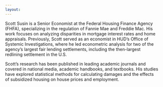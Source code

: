 ```yaml
---
layout:  
---
```


Scott Susin is a Senior Economist at the Federal Housing Finance Agency (FHFA), specializing in the 
regulation of Fannie Mae and Freddie Mac. His work focuses on analyzing disparities in mortgage 
interest rates and home appraisals. Previously, Scott served as an economist in HUD’s Office of 
Systemic Investigations, where he led econometric analysis for two of the agency’s largest fair 
lending settlements, including the then-largest redlining settlement in the U.S.


Scott’s research has been published in leading academic journals and covered in national media, 
academic handbooks, and textbooks. His studies have explored statistical methods for calculating 
damages and the effects of subsidized housing on house prices and employment. 



